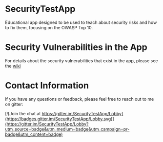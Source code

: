 # SecurityTestApp

Educational app designed to be used to teach about security risks and how to fix them, focusing on the OWASP Top 10.

# Security Vulnerabilities in the App

For details about the security vulnerabilities that exist in the app, please see the [wiki](https://github.com/bskeen/SecurityTestApp/wiki)

# Contact Information

If you have any questions or feedback, please feel free to reach out to me on gitter:

[![Join the chat at https://gitter.im/SecurityTestApp/Lobby](https://badges.gitter.im/SecurityTestApp/Lobby.svg)](https://gitter.im/SecurityTestApp/Lobby?utm_source=badge&utm_medium=badge&utm_campaign=pr-badge&utm_content=badge)

